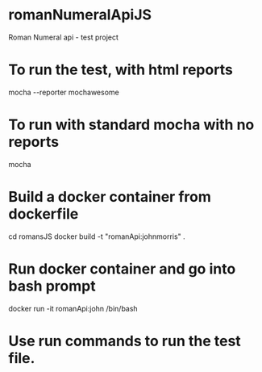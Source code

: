 # romanNumeralApiJS
Roman Numeral api - test project

# To run the test, with html reports
mocha --reporter mochawesome

# To run with standard mocha with no reports
mocha

# Build a docker container from dockerfile
cd romansJS
docker build -t "romanApi:johnmorris" .

# Run docker container and go into bash prompt
docker run -it romanApi:john /bin/bash

# Use run commands to run the test file.